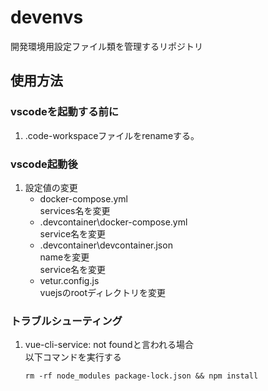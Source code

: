 # devenvs
開発環境用設定ファイル類を管理するリポジトリ

## 使用方法
### vscodeを起動する前に
1. .code-workspaceファイルをrenameする。

### vscode起動後
1. 設定値の変更
    - docker-compose.yml  
    services名を変更
    - .devcontainer\docker-compose.yml  
    service名を変更
    - .devcontainer\devcontainer.json  
    nameを変更  
    service名を変更
    - vetur.config.js  
    vuejsのrootディレクトリを変更

### トラブルシューティング
1. vue-cli-service: not foundと言われる場合  
以下コマンドを実行する
    ```
    rm -rf node_modules package-lock.json && npm install
    ```
